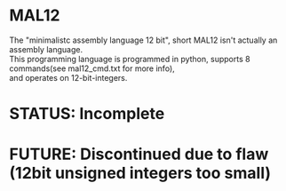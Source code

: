 # MAL12
The "minimalistc assembly language 12 bit", short MAL12 isn't actually an assembly language.  
This programming language is programmed in python, supports 8 commands(see mal12_cmd.txt for more info),  
and operates on 12-bit-integers.  
  
# STATUS: Incomplete  
# FUTURE: Discontinued due to flaw (12bit unsigned integers too small)
